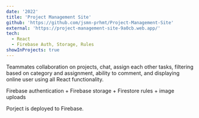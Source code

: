 ```yaml
---
date: '2022'
title: 'Project Management Site'
github: 'https://github.com/jsmn-prhmt/Project-Management-Site'
external: 'https://project-management-site-9a0cb.web.app/'
tech:
  - React
  - Firebase Auth, Storage, Rules
showInProjects: true
---
```


Teammates collaboration on projects, chat, assign each other tasks, filtering based on category and assignment, ability to comment, and displaying online user using all React functionality.

Firebase authentication + Firebase storage + Firestore rules + image uploads

Porject is deployed to Firebase.